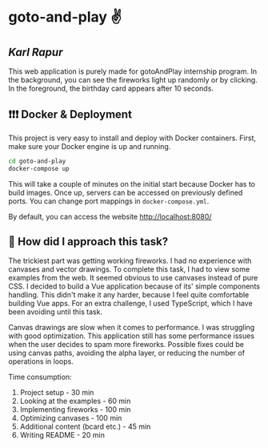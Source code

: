 # goto-and-play :v:

## _Karl Rapur_

This web application is purely made for gotoAndPlay internship program.
In the background, you can see the fireworks light up randomly or by clicking.
In the foreground, the birthday card appears after 10 seconds.

## :exclamation::exclamation::exclamation: Docker & Deployment

This project is very easy to install and deploy with Docker containers.
First, make sure your Docker engine is up and running.

```sh
cd goto-and-play
docker-compose up
```

This will take a couple of minutes on the initial start because Docker has to build images.
Once up, servers can be accessed on previously defined ports.
You can change port mappings in `docker-compose.yml`.

By default, you can access the website [http://localhost:8080/](http://localhost:8080/)

## :blue_book: How did I approach this task?

The trickiest part was getting working fireworks. I had no experience with canvases and vector drawings.
To complete this task, I had to view some examples from the web. It seemed obvious to use canvases instead of pure CSS.
I decided to build a Vue application because of its' simple components handling. This didn't make it any harder,
because I feel quite comfortable building Vue apps. For an extra challenge, I used TypeScript, which I have been avoiding until this task.

Canvas drawings are slow when it comes to performance. I was struggling with good optimization. This application still has some performance issues
when the user decides to spam more fireworks. Possible fixes could be using canvas paths, avoiding the alpha layer, or reducing the number of operations in loops.

Time consumption:

<ol>
    <li>Project setup - 30 min</li>
    <li>Looking at the examples - 60 min</li>
    <li>Implementing fireworks - 100 min</li>
    <li>Optimizing canvases - 100 min</li>
    <li>Additional content (bcard etc.) - 45 min</li>
    <li>Writing README - 20 min</li>
</ol>
